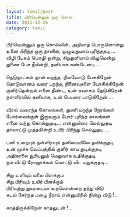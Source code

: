 ```yaml
---
layout: tamil/post
title: பிரிவென்னும் ஒரு சொல்.
date: 2011-12-26
category: tamil
---
```


பிரிவென்னும் ஒரு சொல்லின், அறியாத பொருளொன்று<br />
உனை பிரிந்த ஒரு நாளில், முழுவதுமாய் புரிந்ததடி ...<br />
விழி பேசும் மொழி ஒன்று, சிறுதுளியாய் விழுமென்று<br />
துணை பேச நீயின்றி, தனியாக கண்டேனடி ...<br />
<br />
நெடுநாட்கள் நான் மறந்த, நிலவோடு பேசுகிறேன்<br />
தொடுவானம் வரை பறந்த, நினைவுகளை யோசிக்கிறேன்<br />
குளிர்தென்றல் எனை தீண்ட, உன் சுவாசம் தேடுகிறேன்<br />
நள்ளிரவில் தனியாக, உன் பெயரை பாடுகிறேன் ...<br />
<br />
விரல் வரைந்த கோலங்கள், துணி மறந்த நேரங்கள்<br />
போர்வைக்குள் இருவரும் போர் புரிந்த காலங்கள்<br />
எனை வந்து கொல்லுதடி... என்னுயிரை மெல்லுதடி<br />
தாலாட்டு முத்தமின்றி உயிர் பிரிந்து செல்லுதடி ...<br />
<br />
பனி உறையும் நள்ளிரவும் தனிமையிலே தவிக்குதடி<br />
உன் மூச்சு வெப்பத்தில் குளிர் காய துடிக்குதடி<br />
அதிகாலை சூரியனும் மெதுவாக உதிக்குதடி<br />
நம் வீட்டு ரோஜாக்கள் மொட்டு விட மறுக்குதடி...<br />
<br />
சிறு உளியும் மலை பிளக்கும்<br />
சிறு பிரிவும் உயிர் பிளக்கும்<br />
பிரிவுற்று துயரடையா உறவொன்றை தந்து விடு<br />
கடல் சேர்ந்த மழை நீராய் என்னுயிரில் நின்று விடு !...<br />
<br />
காத்திருக்கிறேன் காதலுடன் !...<br />
<br />
